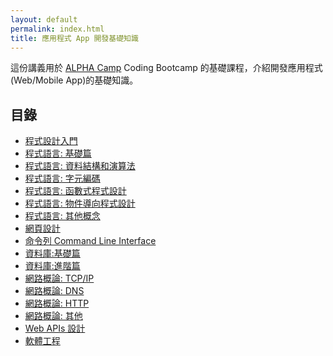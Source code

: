 ```yaml
---
layout: default
permalink: index.html
title: 應用程式 App 開發基礎知識
---
```


這份講義用於 [ALPHA Camp](https://www.alphacamp.co) Coding Bootcamp 的基礎課程，介紹開發應用程式(Web/Mobile App)的基礎知識。

## 目錄

* [程式設計入門](programming-basic.html)
* [程式語言: 基礎篇](programming-language.html)
* [程式語言: 資料結構和演算法](data-structure-algorithm.html)
* [程式語言: 字元編碼](encoding.html)
* [程式語言: 函數式程式設計](functional-programming.html)
* [程式語言: 物件導向程式設計](object-oriented-programming.html)
* [程式語言: 其他概念](programming-language-others.html)
* [網頁設計](web-design.html)
* [命令列 Command Line Interface](cli.html)
* [資料庫:基礎篇](database.html)
* [資料庫:進階篇](database-part2.html)
* [網路概論: TCP/IP](networking-tcpip.html)
* [網路概論: DNS](networking-dns.html)
* [網路概論: HTTP](networking-http.html)
* [網路概論: 其他](networking-others.html)
* [Web APIs 設計](web-apis.html)
* [軟體工程](software-engineering.html)

<!--

-->